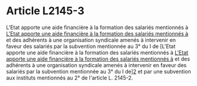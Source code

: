# Article L2145-3

L'Etat apporte une aide financière à la formation des salariés mentionnés à [L'Etat apporte une aide financière à la formation des salariés mentionnés à][1] et des adhérents à une organisation syndicale amenés à intervenir en faveur des salariés par la subvention mentionnée au 3° du I de [L'Etat apporte une aide financière à la formation des salariés mentionnés à [L'Etat apporte une aide financière à la formation des salariés mentionnés à][1] et des adhérents à une organisation syndicale amenés à intervenir en faveur des salariés par la subvention mentionnée au 3° du I de][2] et par une subvention aux instituts mentionnés au 2° de l'article L. 2145-2.

 [1]: /affichCodeArticle.do?cidTexte=LEGITEXT000006072050&idArticle=LEGIARTI000006901649&dateTexte=&categorieLien=cid
 [2]: /affichCodeArticle.do?cidTexte=LEGITEXT000006072050&idArticle=LEGIARTI000028689581&dateTexte=&categorieLien=cid